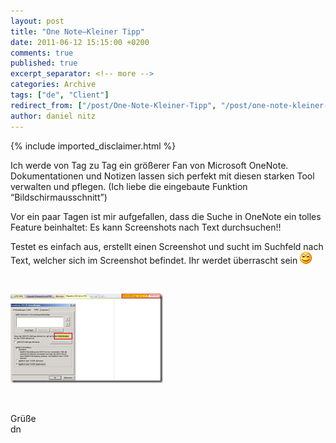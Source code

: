 ```yaml
---
layout: post
title: "One Note–Kleiner Tipp"
date: 2011-06-12 15:15:00 +0200
comments: true
published: true
excerpt_separator: <!-- more -->
categories: Archive
tags: ["de", "Client"]
redirect_from: ["/post/One-Note-Kleiner-Tipp", "/post/one-note-kleiner-tipp"]
author: daniel nitz
---
```

<!-- more -->
{% include imported_disclaimer.html %}
<p>Ich werde von Tag zu Tag ein gr&ouml;&szlig;erer Fan von Microsoft OneNote. Dokumentationen und Notizen lassen sich perfekt mit diesen starken Tool verwalten und pflegen. (Ich liebe die eingebaute Funktion &ldquo;Bildschirmausschnitt&rdquo;)</p>
<p>Vor ein paar Tagen ist mir aufgefallen, dass die Suche in OneNote ein tolles Feature beinhaltet: Es kann Screenshots nach Text durchsuchen!!</p>
<p>Testet es einfach aus, erstellt einen Screenshot und sucht im Suchfeld nach Text, welcher sich im Screenshot befindet. Ihr werdet &uuml;berrascht sein <img class="wlEmoticon wlEmoticon-smile" src="/assets/wlEmoticon-smile.png" alt="Smiley" /></p>
<p>&nbsp;</p>
<p><a href="/assets/image_315.png"><img style="background-image: none; margin: 0px; padding-left: 0px; padding-right: 0px; display: inline; padding-top: 0px; border: 0px;" title="image" src="/assets/image_thumb_313.png" alt="image" width="244" height="143" border="0" /></a></p>
<p>&nbsp;</p>
<p>Gr&uuml;&szlig;e <br />dn</p>
